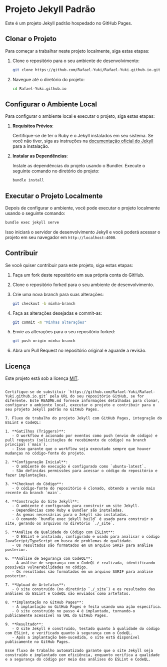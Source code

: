 # Projeto Jekyll Padrão

Este é um projeto Jekyll padrão hospedado no GitHub Pages.

## Clonar o Projeto

Para começar a trabalhar neste projeto localmente, siga estas etapas:

1. Clone o repositório para o seu ambiente de desenvolvimento:

   ```bash
   git clone https://github.com/Rafael-Yuki/Rafael-Yuki.github.io.git
   ```

2. Navegue até o diretório do projeto:

   ```bash
   cd Rafael-Yuki.github.io
   ```

## Configurar o Ambiente Local

Para configurar o ambiente local e executar o projeto, siga estas etapas:

1. **Requisitos Prévios**:

   Certifique-se de ter o Ruby e o Jekyll instalados em seu sistema. Se você não tiver, siga as instruções na [documentação oficial do Jekyll](https://jekyllrb.com/docs/installation/) para a instalação.

2. **Instalar as Dependências**:

   Instale as dependências do projeto usando o Bundler. Execute o seguinte comando no diretório do projeto:

   ```bash
   bundle install
   ```

## Executar o Projeto Localmente

Depois de configurar o ambiente, você pode executar o projeto localmente usando o seguinte comando:

```bash
bundle exec jekyll serve
```

Isso iniciará o servidor de desenvolvimento Jekyll e você poderá acessar o projeto em seu navegador em `http://localhost:4000`.

## Contribuir

Se você quiser contribuir para este projeto, siga estas etapas:

1. Faça um fork deste repositório em sua própria conta do GitHub.
2. Clone o repositório forked para o seu ambiente de desenvolvimento.
3. Crie uma nova branch para suas alterações:

   ```bash
   git checkout -b minha-branch
   ```

4. Faça as alterações desejadas e commit-as:

   ```bash
   git commit -m "Minhas alterações"
   ```

5. Envie as alterações para o seu repositório forked:

   ```bash
   git push origin minha-branch
   ```

6. Abra um Pull Request no repositório original e aguarde a revisão.

## Licença

Este projeto está sob a licença [MIT](LICENSE).
```

Certifique-se de substituir `https://github.com/Rafael-Yuki/Rafael-Yuki.github.io.git` pela URL do seu repositório GitHub, se for diferente. Este README.md fornece informações detalhadas para clonar, configurar o ambiente local, executar o projeto e contribuir para o seu projeto Jekyll padrão no GitHub Pages.

7. Fluxo de trabalho do projeto Jekyll com GitHub Pages, integração do ESLint e CodeQL:

1. **Gatilhos (Triggers)**:
   - O workflow é acionado por eventos como push (envio de código) e pull requests (solicitações de recebimento de código) na branch principal (`main`).
   - Isso garante que o workflow seja executado sempre que houver mudanças no código-fonte do projeto.

2. **Configuração Inicial**:
   - O ambiente de execução é configurado como `ubuntu-latest`.
   - São definidas permissões para acessar o código do repositório e fazer implantações.

3. **Checkout do Código**:
   - O código-fonte do repositório é clonado, obtendo a versão mais recente da branch `main`.

4. **Construção do Site Jekyll**:
   - O ambiente é configurado para construir um site Jekyll.
   - Dependências como Ruby e Bundler são instaladas.
   - As gemas necessárias para o Jekyll são instaladas.
   - O comando `bundle exec jekyll build` é usado para construir o site, gerando os arquivos no diretório `./_site`.

5. **Análise de Qualidade do Código com ESLint**:
   - O ESLint é instalado, configurado e usado para analisar o código JavaScript/TypeScript em busca de problemas de qualidade.
   - Os resultados são formatados em um arquivo SARIF para análise posterior.

6. **Análise de Segurança com CodeQL**:
   - A análise de segurança com o CodeQL é realizada, identificando possíveis vulnerabilidades no código.
   - Os resultados são formatados em um arquivo SARIF para análise posterior.

7. **Upload de Artefatos**:
   - O site construído (no diretório `./_site`) e os resultados das análises do ESLint e CodeQL são enviados como artefatos.

8. **Implantação no GitHub Pages**:
   - A implantação no GitHub Pages é feita usando uma ação específica.
   - O site construído no passo 4 é implantado, tornando-o publicamente acessível na URL do GitHub Pages.

9. **Resultado**:
   - O site Jekyll é construído, testado quanto à qualidade do código com ESLint, e verificado quanto à segurança com o CodeQL.
   - Após a implantação bem-sucedida, o site está disponível publicamente no GitHub Pages.

Esse fluxo de trabalho automatizado garante que o site Jekyll seja construído e implantado com eficiência, enquanto verifica a qualidade e a segurança do código por meio das análises do ESLint e CodeQL.
